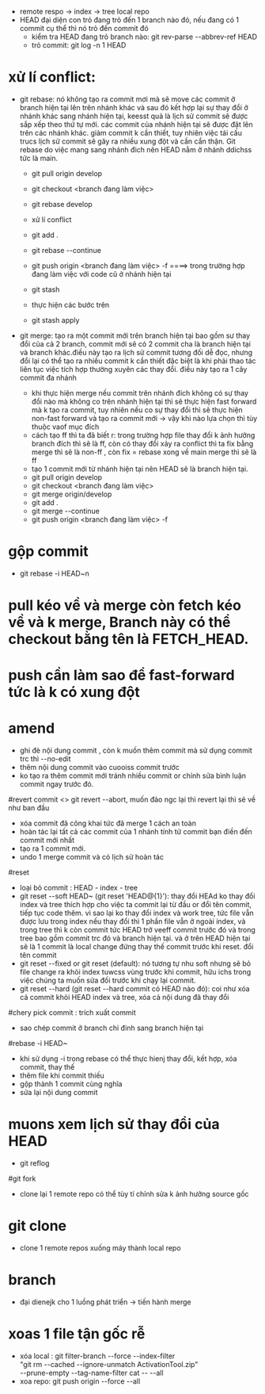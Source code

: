 - remote respo -> index -> tree local repo
- HEAD đại diện con trỏ đang trỏ đến 1 branch nào đó, nếu đang có 1 commit cụ thể thì nó trỏ đến commit đó
  + kiểm tra HEAD đang trỏ branch nào: git rev-parse --abbrev-ref HEAD
  + trỏ commit: git log -n 1 HEAD


# xử lí conflict:

- git rebase: nó không tạo ra commit mơi mà sẽ move các commit ở branch hiện tại lên trên nhánh khác và sau đó kết hợp lại sự thay đổi ở nhánh khác sang nhánh hiện tại, keesst quả là lịch sử commit sẽ được sắp xếp theo thứ tự mới. các commit của nhánh hiện tại sẽ được đặt lên trên các nhánh khác. giảm commit k cần thiết, tuy nhiên việc tái cấu trucs lịch sử commit sẽ gây ra nhiều xung đột và cần cẩn thận. Git rebase do việc mang sang nhánh đich nên HEAD nằm ở nhánh ddichss tức là main.

  - git pull origin develop
  - git checkout <branch đang làm việc>
  - git rebase develop
  - xử lí conflict
  - git add .
  - git rebase --continue
  - git push origin <branch đang làm việc> -f
    ====> trong trường hợp đang làm việc với code cũ ở nhánh hiện tại

  - git stash
  - thực hiện các bước trên
  - git stash apply

- git merge: tạo ra một commit mới trên branch hiện tại bao gồm sư thay đổi của cả 2 branch, commit mới sẽ có 2 commit cha là branch hiện tại và branch khác.điều này tạo ra lịch sử commit tương đối dễ đọc, nhưng đổi lại có thể tạo ra nhiều commit k cần thiết đặc biệt là khi phải thao tác liên tục việc tích hợp thường xuyên các thay đổi. điều này tạo ra 1 cây commit đa nhánh
  + khi thực hiện merge nếu commit trên nhánh đích không có sự thay đổi nào mà không co trên nhánh hiện tại thì sẽ thực hiện fast forward mà k tạo ra commit, tuy nhiên nếu co sự thay đổi thì sẽ thực hiện non-fast forward và tạo ra commit mới -> vậy khi nào lựa chọn thì tùy thuộc vaof mục đích
  + cách tạo ff thì ta đã biết r: trong trường hợp file thay đổi k ảnh hưởng branch đích thì sẽ là ff, còn có thay đổi xảy ra conflict thì ta fix bằng merge thì sẽ là non-ff , còn fix = rebase xong về main merge thì sẽ là ff
  + tạo 1 commit mới từ nhánh hiện tại nên HEAD sẽ là branch hiện tại.

  - git pull origin develop
  - git checkout <branch đang làm việc>
  - git merge origin/develop
  - git add .
  - git merge --continue
  - git push origin <branch đang làm việc> -f

# gộp commit

- git rebase -i HEAD~n

# pull kéo về và merge còn fetch kéo về và k merge, Branch này có thể checkout bằng tên là FETCH_HEAD.

# push cần làm sao để fast-forward tức là k có xung đột

# amend 
  - ghi đè nội dung commit , còn k muốn thêm commit mà sử dụng commit trc thì --no-edit
  - thêm nội dung commit vào cuooiss commit trước 
  - ko tạo ra thêm commit mới tránh nhiều commit or chỉnh sửa bình luận commit ngay trước đó.

#revert commit <> git revert --abort, muốn đảo ngc lại thì revert lại thì sẽ về như ban đầu
- xóa commit đã công khai tức đã merge 1 cách an toàn
- hoàn tác lại tất cả các commit của 1 nhánh tính tử commit bạn điền đến commit mới nhất
- tạo ra 1 commit mới.
- undo 1 merge commit và có lịch sử hoàn tác

#reset
  - loại bỏ commit : HEAD - index - tree
  - git reset --soft HEAD~ (git reset 'HEAD@{1}'): thay đổi HEAd ko thay đổi index và tree thích hợp cho việc ta commit lại từ đầu or đổi tên commit, tiếp tục code thêm. vì sao lại ko thay đổi index và work tree, tức file vẫn được lưu trong index nếu thay đổi thì 1 phần file vẫn ở ngoài index, và trong tree thì k còn commit tức HEAD trở veeff commit trước đó và trong tree bao gồm commit trc đó và branch hiện tại. và ở trên HEAD hiện tại sẽ là 1 commit là local change đứng thay thế commit trước khi reset. đổi tên commit
  - git reset --fixed or git reset (default): nó tương tự nhu soft nhưng sẽ bỏ file change ra khỏi index tuwcss vùng trước khi commit, hữu ichs trong việc chúng ta muốn sửa đối trước khi chạy lại commit.
  - git reset --hard (git reset --hard commit có HEAD nào đó): coi như xóa cả commit khỏi HEAD index và tree, xóa cả nội dung đã thay đổi

#chery pick commit : trích xuất commit
  - sao chép commit ở branch  chỉ đinh sang branch hiện tại

#rebase -i HEAD~
  - khi sử dụng -i trong rebase có thể thực hienj thay đổi, kết hợp, xóa commit, thay thế
  - thêm file khi commit thiếu
  - gộp thành 1 commit cùng nghĩa
  - sửa lại nội dung commit

# muons xem lịch sử thay đổi của HEAD
  - git reflog

#git fork
  - clone lại 1 remote repo có thể tùy tí chỉnh sửa k ảnh hưởng source gốc
 # git clone 
  - clone 1 remote repos xuống máy thành local repo
# branch
  - đại dienejk cho 1 luồng phát triển -> tiến hành merge

# xoas 1 file tận gốc rễ
  - xóa local : git filter-branch --force --index-filter \
      "git rm --cached --ignore-unmatch ActivationTool.zip" \
      --prune-empty --tag-name-filter cat -- --all
  - xoa repo: git push origin --force --all
  
